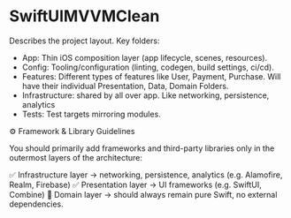 # SwiftUIMVVMClean

Describes the project layout. Key folders:

- App: Thin iOS composition layer (app lifecycle, scenes, resources).
- Config: Tooling/configuration (linting, codegen, build settings, ci/cd).
- Features: Different types of features like User, Payment, Purchase. Will have their individual Presentation, Data, Domain Folders.
- Infrastructure: shared by all over app. Like networking, persistence, analytics
- Tests: Test targets mirroring modules.


⚙️ Framework & Library Guidelines

You should primarily add frameworks and third-party libraries only in the outermost layers of the architecture:

✅ Infrastructure layer → networking, persistence, analytics (e.g. Alamofire, Realm, Firebase)
✅ Presentation layer → UI frameworks (e.g. SwiftUI, Combine)
🚫 Domain layer → should always remain pure Swift, no external dependencies.
